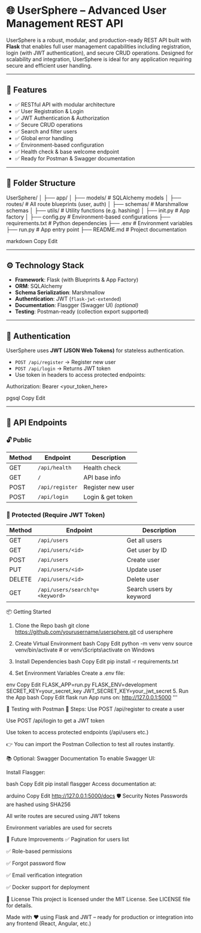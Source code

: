 # 🌐 UserSphere – Advanced User Management REST API

UserSphere is a robust, modular, and production-ready REST API built with **Flask** that enables full user management capabilities including registration, login (with JWT authentication), and secure CRUD operations. Designed for scalability and integration, UserSphere is ideal for any application requiring secure and efficient user handling.

---

## 🚀 Features

- ✅ RESTful API with modular architecture
- ✅ User Registration & Login
- ✅ JWT Authentication & Authorization
- ✅ Secure CRUD operations
- ✅ Search and filter users
- ✅ Global error handling
- ✅ Environment-based configuration
- ✅ Health check & base welcome endpoint
- ✅ Ready for Postman & Swagger documentation

---

## 📁 Folder Structure

UserSphere/
│
├── app/
│ ├── models/ # SQLAlchemy models
│ ├── routes/ # All route blueprints (user, auth)
│ ├── schemas/ # Marshmallow schemas
│ ├── utils/ # Utility functions (e.g. hashing)
│ ├── init.py # App factory
│
├── config.py # Environment-based configurations
├── requirements.txt # Python dependencies
├── .env # Environment variables
├── run.py # App entry point
├── README.md # Project documentation

markdown
Copy
Edit

---

## ⚙️ Technology Stack

- **Framework**: Flask (with Blueprints & App Factory)
- **ORM**: SQLAlchemy
- **Schema Serialization**: Marshmallow
- **Authentication**: JWT (`flask-jwt-extended`)
- **Documentation**: Flasgger (Swagger UI) *(optional)*
- **Testing**: Postman-ready (collection export supported)

---

## 🔐 Authentication

UserSphere uses **JWT (JSON Web Tokens)** for stateless authentication.

- `POST /api/register` → Register new user
- `POST /api/login` → Returns JWT token
- Use token in headers to access protected endpoints:
  
Authorization: Bearer <your_token_here>

pgsql
Copy
Edit

---

## 📌 API Endpoints

### 🔓 Public

| Method | Endpoint             | Description             |
|--------|----------------------|-------------------------|
| GET    | `/api/health`        | Health check            |
| GET    | `/`                  | API base info           |
| POST   | `/api/register`      | Register new user       |
| POST   | `/api/login`         | Login & get token       |

### 🔐 Protected (Require JWT Token)

| Method | Endpoint                            | Description               |
|--------|-------------------------------------|---------------------------|
| GET    | `/api/users`                        | Get all users             |
| GET    | `/api/users/<id>`                   | Get user by ID            |
| POST   | `/api/users`                        | Create user               |
| PUT    | `/api/users/<id>`                   | Update user               |
| DELETE | `/api/users/<id>`                   | Delete user               |
| GET    | `/api/users/search?q=<keyword>`     | Search users by keyword   |

📦 Getting Started

 1. Clone the Repo
bash
git clone https://github.com/yourusername/usersphere.git
cd usersphere

2. Create Virtual Environment
bash
Copy
Edit
python -m venv venv
source venv/bin/activate   # or venv\Scripts\activate on Windows
3. Install Dependencies
bash
Copy
Edit
pip install -r requirements.txt
4. Set Environment Variables
Create a .env file:

env
Copy
Edit
FLASK_APP=run.py
FLASK_ENV=development
SECRET_KEY=your_secret_key
JWT_SECRET_KEY=your_jwt_secret
5. Run the App
bash
Copy
Edit
flask run
App runs on: http://127.0.0.1:5000 '''

🧪 Testing with Postman
🔹 Steps:
Use POST /api/register to create a user

Use POST /api/login to get a JWT token

Use token to access protected endpoints (/api/users etc.)

👉 You can import the Postman Collection to test all routes instantly.

📚 Optional: Swagger Documentation
To enable Swagger UI:

Install Flasgger:

bash
Copy
Edit
pip install flasgger
Access documentation at:

arduino
Copy
Edit
http://127.0.0.1:5000/docs
🛡️ Security Notes
Passwords are hashed using SHA256

All write routes are secured using JWT tokens

Environment variables are used for secrets

🧩 Future Improvements
✅ Pagination for users list

✅ Role-based permissions

✅ Forgot password flow

✅ Email verification integration

✅ Docker support for deployment



📄 License
This project is licensed under the MIT License. See LICENSE file for details.

Made with ❤️ using Flask and JWT – ready for production or integration into any frontend (React, Angular, etc.)










